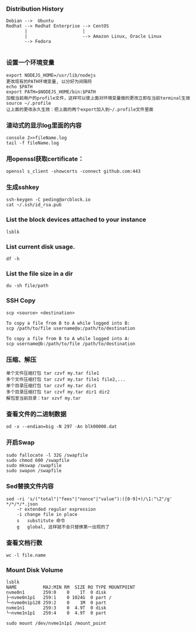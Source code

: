 ### Distribution History

```
Debian -->  Ubuntu
Redhat --> Redhat Enterprise --> CentOS
       |                     |
       |                     --> Amazon Linux, Oracle Linux
       --> Fedora 
              
```

### 设置一个环境变量
```
export NODEJS_HOME=/usr/lib/nodejs
更改现有的PATH环境变量, 以分好为间隔符
echo $PATH
export PATH=$NODEJS_HOME/bin:$PATH
加载当前用户的profile文件，这样可以使上面对环境变量做的更改立即在当前terminal生效
source ~/.profile
让上面的更改永久生效：把上面的两个export加入到~/.profile文件里面
```

### 滚动式的显示log里面的内容
```
console 2>>fileName.log
tail -f fileName.log 
```

### 用openssl获取certificate：
```
openssl s_client -showcerts -connect github.com:443
```

### 生成sshkey
```
ssh-keygen -C peding@arcblock.io
cat ~/.ssh/id_rsa.pub
```

### List the block devices attached to your instance
```
lsblk
```

### List current disk usage.
```
df -h
```

### List the file size in a dir
```
du -sh file/path
```

### SSH Copy
```
scp <source> <destination>
                            
To copy a file from B to A while logged into B: 
scp /path/to/file username@a:/path/to/destination
                                                 
To copy a file from B to A while logged into A: 
scp username@b:/path/to/file /path/to/destination
```

### 压缩、解压
```
单个文件压缩打包 tar czvf my.tar file1 
多个文件压缩打包 tar czvf my.tar file1 file2,... 
单个目录压缩打包 tar czvf my.tar dir1 
多个目录压缩打包 tar czvf my.tar dir1 dir2 
解包至当前目录：tar xzvf my.tar
```

### 查看文件的二进制数据
```
od -x --endian=big -N 297 -An blk00000.dat
```

### 开启Swap
```
sudo fallocate -l 32G /swapfile
sudo chmod 600 /swapfile
sudo mkswap /swapfile
sudo swapon /swapfile
```

### Sed替换文件内容
```
sed -ri 's/("total"|"fees"|"nonce"|"value"):([0-9]+)/\1:"\2"/g' */*/*/*.json
    -r extended regular expression
    -i change file in place
    s   substitute 命令
    g   global, 这样就不会只替换第一出现的了
```

### 查看文档行数
```
wc -l file.name
```

### Mount Disk Volume
```
lsblk
NAME          MAJ:MIN RM  SIZE RO TYPE MOUNTPOINT
nvme0n1       259:0    0    1T  0 disk
├─nvme0n1p1   259:1    0 1024G  0 part /
└─nvme0n1p128 259:2    0    1M  0 part
nvme1n1       259:3    0  4.9T  0 disk
└─nvme1n1p1   259:4    0  4.9T  0 part

sudo mount /dev/nvme1n1p1 /mount_point
```